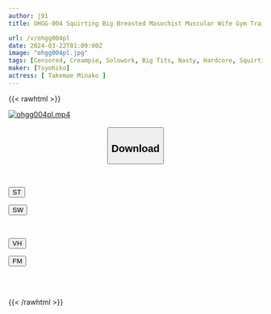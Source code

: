 ```yaml
---
author: j91
title: OHGG-004 Squirting Big Breasted Masochist Muscular Wife Gym Trainer Minako Takemae

url: /v/ohgg004pl
date: 2024-03-22T01:09:00Z
image: "ohgg004pl.jpg"
tags: [Censored, Creampie, Solowork, Big Tits, Nasty, Hardcore, Squirting, Muscle	]
maker: [Toyohiko]
actress: [ Takemae Minako ]
---
```



{{< rawhtml >}}

<div class="video" data-videoid="26J43ObaG9SZ8qY">
    <a href="javascript:;">
        <img src="/v/ohgg004pl/ohgg004pl.jpg" width="WIDTH" height="HEIGHT" alt="ohgg004pl.mp4" loading="lazy">
    </a>
</div>

<script type="text/javascript" src="https://j91.asia/asset/on-demand-st.js"></script>

<br>
  <link rel="stylesheet" href="https://j91.asia/asset/bs5.css">
  
  <center>
  <button class="btn btn-primary" type="button" data-bs-toggle="collapse" data-bs-target=".multi-collapse" aria-expanded="false" aria-controls="multiCollapseExample1 multiCollapseExample2"><h2>Download</h2></button></center>
</p>
<div class="row">
  <div class="col">
    <div class="collapse multi-collapse" id="multiCollapseExample1">
      <div class="card card-body">
	      	      <br>
<div class="buttons">  
<p><a href="https://streamtape.to/v/26J43ObaG9SZ8qY" target="_blank"><button class="btn-hover color-3"><i class="fa fa-download"></i> ST</button></a></p>
<p><a href="https://asnwish.com/1nta8s3oycnb" target="_blank"><button class="btn-hover color-2"><i class="fa fa-download"></i> SW</button></a></p></div>
    </div>
  </div>
</div>
  <div class="col">
    <div class="collapse multi-collapse" id="multiCollapseExample2">
      <div class="card card-body">
	      <br>
<div class="buttons">
<p><a href="javascript:;"><button class="btn-hover color-9"><i class="fa fa-download"></i> VH</button></a></p>
<p><a href="javascript:;"><button class="btn-hover color-8"><i class="fa fa-download"></i> FM</button></a></p></div>
<br><br>
      </div>
    </div>
  </div>
</div>

{{< /rawhtml >}}